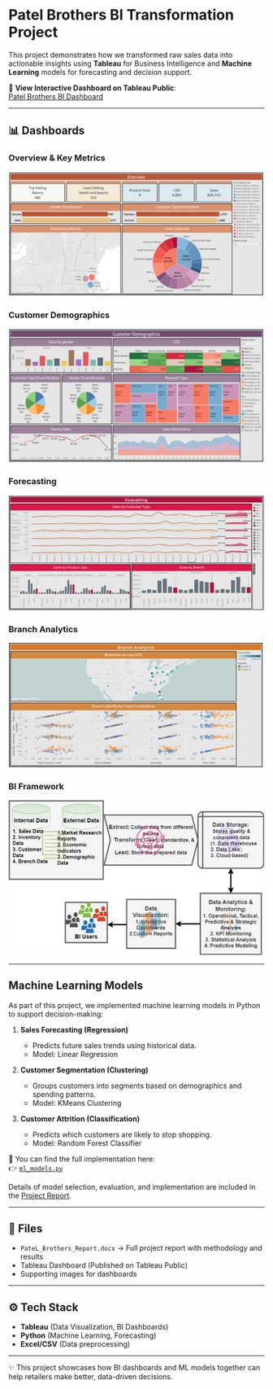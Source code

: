 # Patel Brothers BI Transformation Project

This project demonstrates how we transformed raw sales data into actionable insights using **Tableau** for Business Intelligence and **Machine Learning** models for forecasting and decision support.  

🔗 **View Interactive Dashboard on Tableau Public**:  
[Patel Brothers BI Dashboard](https://public.tableau.com/app/profile/noopura.vaidya/viz/PatelBrother_BITransformation/Overview)

---

## 📊 Dashboards

### Overview & Key Metrics
![Key Sales Metrics](KeySalesMetrics.png)

### Customer Demographics
![CustomerDemographics](CustomerDemographics.png)

### Forecasting
![Forecasting](Forecasting.png)

### Branch Analytics
![Branch Analytics](BranchAnalytics.png)

### BI Framework
![BI Framework](BIFramework.png)

---

## Machine Learning Models

As part of this project, we implemented machine learning models in Python to support decision-making:

1. **Sales Forecasting (Regression)**  
   - Predicts future sales trends using historical data.  
   - Model: Linear Regression  

2. **Customer Segmentation (Clustering)**  
   - Groups customers into segments based on demographics and spending patterns.  
   - Model: KMeans Clustering  

3. **Customer Attrition (Classification)**  
   - Predicts which customers are likely to stop shopping.  
   - Model: Random Forest Classifier  

📂 You can find the full implementation here:  
👉 [`ml_models.py`](./ml_models.py)

Details of model selection, evaluation, and implementation are included in the [Project Report](PateL_Brothers_Report.docx).

---

## 📂 Files
- `PateL_Brothers_Report.docx` → Full project report with methodology and results  
- Tableau Dashboard (Published on Tableau Public)  
- Supporting images for dashboards  

---

## ⚙️ Tech Stack
- **Tableau** (Data Visualization, BI Dashboards)  
- **Python** (Machine Learning, Forecasting)  
- **Excel/CSV** (Data preprocessing)  

---

✨ This project showcases how BI dashboards and ML models together can help retailers make better, data-driven decisions.


